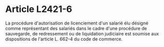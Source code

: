 # Article L2421-6

La procédure d'autorisation de licenciement d'un salarié élu désigné comme représentant des salariés dans le cadre d'une procédure de sauvegarde, de redressement ou de liquidation judiciaire est soumise aux dispositions de l'article L. 662-4 du code de commerce.